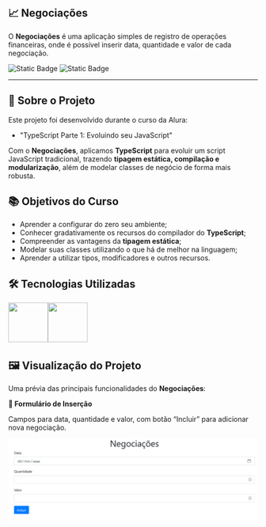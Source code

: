 ## 📈 Negociações

O **Negociações** é uma aplicação simples de registro de operações financeiras, onde é possível inserir data, quantidade e valor de cada negociação.

![Static Badge](https://img.shields.io/badge/Conclu%C3%ADdo-label?style=for-the-badge&label=Status) ![Static Badge](https://img.shields.io/badge/Alura-label?style=for-the-badge&label=Curso&color=%23000080)

<hr>

## 🚀 Sobre o Projeto

Este projeto foi desenvolvido durante o curso da Alura:

* "TypeScript Parte 1: Evoluindo seu JavaScript"

Com o **Negociações**, aplicamos **TypeScript** para evoluir um script JavaScript tradicional, trazendo **tipagem estática, compilação e modularização**, além de modelar classes de negócio de forma mais robusta.

## 📚 Objetivos do Curso

* Aprender a configurar do zero seu ambiente;
* Conhecer gradativamente os recursos do compilador do **TypeScript**;
* Compreender as vantagens da **tipagem estática**;
* Modelar suas classes utilizando o que há de melhor na linguagem;
* Aprender a utilizar tipos, modificadores e outros recursos.

## 🛠️ Tecnologias Utilizadas

<img src="https://cdn.jsdelivr.net/gh/devicons/devicon@latest/icons/javascript/javascript-original.svg" width="80" height="80"/><img src="https://cdn.jsdelivr.net/gh/devicons/devicon@latest/icons/typescript/typescript-original.svg" width="80" height="80"/>

## 🖼️ Visualização do Projeto

Uma prévia das principais funcionalidades do **Negociações**:

**📝 Formulário de Inserção**

Campos para data, quantidade e valor, com botão “Incluir” para adicionar nova negociação.

<img src="negociacoes-form.png" width="600" alt="Formulário de Negociações"/>
